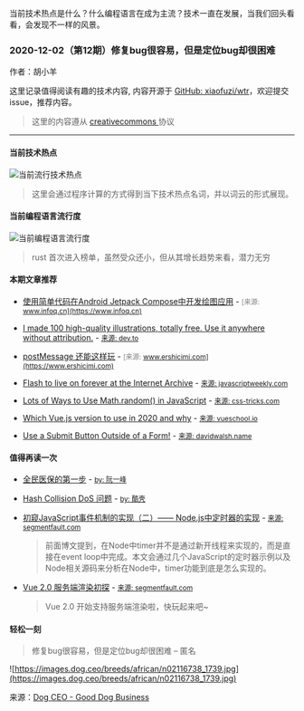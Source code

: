 
  当前技术热点是什么？什么编程语言在成为主流？技术一直在发展，当我们回头看看，会发现不一样的风景。

  ### 2020-12-02（第12期）修复bug很容易，但是定位bug却很困难
  
  作者：胡小羊
  
  这里记录值得阅读有趣的技术内容, 内容开源于 [GitHub: xiaofuzi/wtr](https://github.com/xiaofuzi/wtr)，欢迎提交 issue，推荐内容。
  
  > 这里的内容遵从 [creativecommons ](https://creativecommons.org/licenses/by/2.0/legalcode) 协议
  
  <hr>

  
  #### 当前技术热点
![当前流行技术热点](http://hexo-blog.yangxiaofu.com/wtr/assets/hotWords/2020-12-02.png)
> 这里会通过程序计算的方式得到当下技术热点名词，并以词云的形式展现。

#### 当前编程语言流行度
![当前编程语言流行度](http://hexo-blog.yangxiaofu.com/wtr/assets/program_lang/2020-12-02.png)
> rust 首次进入榜单，虽然受众还小，但从其增长趋势来看，潜力无穷

#### 本期文章推荐
* [使用简单代码在Android Jetpack Compose中开发绘图应用](https://www.infoq.cn/article/W9tdH01cJQYrrGuSC8Jy) - <span style="font-size: 12px;color: gray;">[来源: www.infoq.cn](https://www.infoq.cn)</span>

* [I made 100 high-quality illustrations, totally free. Use it anywhere without attribution.](https://dev.to/hrishikesh1990/i-made-100-high-quality-illustrations-totally-free-use-it-anywhere-without-attribution-452o) - <span style="font-size: 12px;color: gray;">[来源: dev.to](https://dev.to)</span>

* [postMessage 还能这样玩](https://www.ershicimi.com/p/70f958586b400b907f7570edd6169298) - <span style="font-size: 12px;color: gray;">[来源: www.ershicimi.com](https://www.ershicimi.com)</span>

* [Flash to live on forever at the Internet Archive](https://javascriptweekly.com/issues/516) - <span style="font-size: 12px;color: gray;">[来源: javascriptweekly.com](https://javascriptweekly.com)</span>

* [Lots of Ways to Use Math.random() in JavaScript](https://css-tricks.com/lots-of-ways-to-use-math-random-in-javascript/) - <span style="font-size: 12px;color: gray;">[来源: css-tricks.com](https://css-tricks.com)</span>

* [Which Vue.js version to use in 2020 and why](https://vueschool.io/articles/news/which-vue-js-version-to-use-in-2020-and-why/) - <span style="font-size: 12px;color: gray;">[来源: vueschool.io](https://vueschool.io)</span>

* [Use a Submit Button Outside of a Form!](https://davidwalsh.name/submit-button-outside-form) - <span style="font-size: 12px;color: gray;">[来源: davidwalsh.name](https://davidwalsh.name)</span>



#### 值得再读一次
* [全民医保的第一步](http://www.ruanyifeng.com/blog/2009/01/first_step_of_national_medical_care_system.html) - <span style="font-size: 12px;color: gray;">[by: 阮一峰](https://www.ruanyifeng.com)</span>
    
* [Hash Collision DoS 问题](https://coolshell.cn/articles/6424.html) - <span style="font-size: 12px;color: gray;">[by: 酷壳](https://coolshell.cn)</span>
    
* [初窥JavaScript事件机制的实现（二）—— Node.js中定时器的实现](http://segmentfault.com/a/1190000002915152) - <span style="font-size: 12px;color: gray;">[来源: segmentfault.com](https://segmentfault.com)</span>
    > 前面博文提到，在Node中timer并不是通过新开线程来实现的，而是直接在event loop中完成。本文会通过几个JavaScript的定时器示例以及Node相关源码来分析在Node中，timer功能到底是怎么实现的。
* [Vue 2.0 服务端渲染初探](https://segmentfault.com/a/1190000006701796) - <span style="font-size: 12px;color: gray;">[来源: segmentfault.com](https://segmentfault.com)</span>
    > Vue 2.0 开始支持服务端渲染啦，快玩起来吧~
#### 轻松一刻


> 修复bug很容易，但是定位bug却很困难 – 匿名

![https://images.dog.ceo/breeds/african/n02116738_1739.jpg](https://images.dog.ceo/breeds/african/n02116738_1739.jpg)

来源：[Dog CEO - Good Dog Business](https://dog.ceo/)
    
